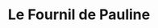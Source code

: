 ---
title: "Le Fournil de Pauline"
url: /saint-andre-de-sangonis/le-fournil-de-pauline/
shop: boulangerie
---